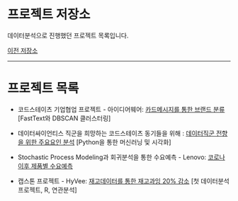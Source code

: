 # 프로젝트 저장소

데이터분석으로 진행했던 프로젝트 목록입니다.

[이전 저장소](https://github.com/xper100/Project_raw)

---

# 프로젝트 목록

* 코드스테이츠 기업협업 프로젝트 - 아이디어웨어: [카드메시지를 통한 브랜드 분류](https://xper100.tistory.com/59) [FastText와 DBSCAN 클러스터링]

* 데이터싸이언티스 직군을 희망하는 코드스테이츠 동기들을 위해 : [데이터직군 전향을 위한 주요요인 분석](https://github.com/xper100/Projects/tree/main/HR_analytics) [Python을 통한 머신러닝 및 시각화]

* Stochastic Process Modeling과 회귀분석을 통한 수요예측 - Lenovo: [코로나 이후 제품별 수요예측]()
 
* 캡스톤 프로젝트 - HyVee: [재고데이터를 통한 재고과잉 20% 감소](https://xper100.tistory.com/3?category=922205) [첫 데이터분석 프로젝트, R, 연관분석]



